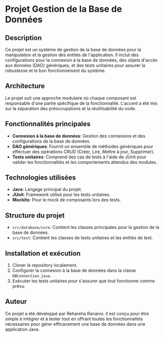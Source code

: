 # Projet Gestion de la Base de Données

## Description
Ce projet est un système de gestion de la base de données pour la manipulation et la gestion des entités de l'application. Il inclut des configurations pour la connexion à la base de données, des objets d'accès aux données (DAO) génériques, et des tests unitaires pour assurer la robustesse et le bon fonctionnement du système.

## Architecture
Le projet suit une approche modulaire où chaque composant est responsable d'une partie spécifique de la fonctionnalité. L'accent a été mis sur la séparation des préoccupations et la réutilisabilité du code.

## Fonctionnalités principales
- **Connexion à la base de données**: Gestion des connexions et des configurations de la base de données.
- **DAO génériques**: Fournit un ensemble de méthodes génériques pour effectuer des opérations CRUD (Créer, Lire, Mettre à jour, Supprimer).
- **Tests unitaires**: Comprend des cas de tests à l'aide de JUnit pour valider les fonctionnalités et les comportements attendus des modules.

## Technologies utilisées
- **Java**: Langage principal du projet.
- **JUnit**: Framework utilisé pour les tests unitaires.
- **Mockito**: Pour le mock de composants lors des tests.

## Structure du projet
- `src/database/core`: Contient les classes principales pour la gestion de la base de données.
- `src/test`: Contient les classes de tests unitaires et les entités de test.

## Installation et exécution
1. Cloner le repository localement.
2. Configurer la connexion à la base de données dans la classe `DBConnection.java`.
3. Exécuter les tests unitaires pour s'assurer que tout fonctionne comme prévu.

## Auteur
Ce projet a été développé par Rehareha Ranaivo. Il est conçu pour être simple à intégrer et à tester tout en offrant toutes les fonctionnalités nécessaires pour gérer efficacement une base de données dans une application Java.